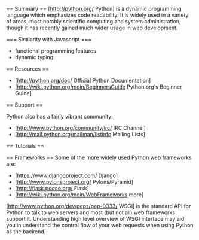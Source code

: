 == Summary ==
[http://python.org/ Python] is a dynamic programming language which emphasizes code readability. It is widely used in a variety of areas, most notably scientific computing and system administration, though it has recently gained much wider usage in web development.

=== Similarity with Javascript ===
* functional programming features
* dynamic typing

== Resources ==
* [http://python.org/doc/ Official Python Documentation]
* [http://wiki.python.org/moin/BeginnersGuide Python.org's Beginner Guide]

== Support ==

Python also has a fairly vibrant community:

* [http://www.python.org/community/irc/ IRC Channel]
* [http://mail.python.org/mailman/listinfo Mailing Lists]

== Tutorials ==

== Frameworks ==
Some of the more widely used Python web frameworks are:
* [https://www.djangoproject.com/ Django]
* [http://www.pylonsproject.org/ Pylons/Pyramid] 
* [http://flask.pocoo.org/ Flask]
* [http://wiki.python.org/moin/WebFrameworks more]

[http://www.python.org/dev/peps/pep-0333/ WSGI] is the standard API for Python to talk to web servers and most (but not all) web frameworks support it. Understanding high level overview of WSGI interface may aid you in understand the control flow of your web requests when using Python as the backend.